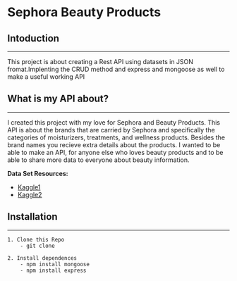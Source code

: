 # Sephora Beauty Products 

## Intoduction
___

This project is about creating a Rest API using datasets in JSON fromat.Implenting the CRUD method and express and mongoose as well to make a useful working API

## What is my API about?
___
I created this project with my love for Sephora and Beauty Products. This API is about the brands that are carried by Sephora and specifically the categories of moisturizers, treatments, and wellness products. Besides the brand names you recieve extra details about the products. I wanted to be able to make an API, for anyone else who loves beauty products and to be able to share more data to everyone about beauty information.

**Data Set Resources:**
- [Kaggle1](https://www.kaggle.com/datasets/stephaniekreutz/sephora-moisturizer-items-2023)
- [Kaggle2](https://www.kaggle.com/datasets/thedevastator/skincare-products-that-perform-the-best-at-sepho?select=skincare_df.csv)

## Installation
___


    1. Clone this Repo
        - git clone
    
    2. Install dependences
        - npm install mongoose
        - npm install express
        